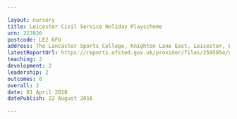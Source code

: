 ```yaml
---

layout: nursery
title: Leicester Civil Service Holiday Playscheme
urn: 227026
postcode: LE2 6FU
address: The Lancaster Sports College, Knighton Lane East, Leicester, Leicestershire, LE2 6FU
latestReportUrl: https://reports.ofsted.gov.uk/provider/files/2595054/urn/227026.pdf
teaching: 2
development: 2
leadership: 2
outcomes: 0
overall: 2
date: 01 April 2018 
datePublish: 22 August 2016

---
```

